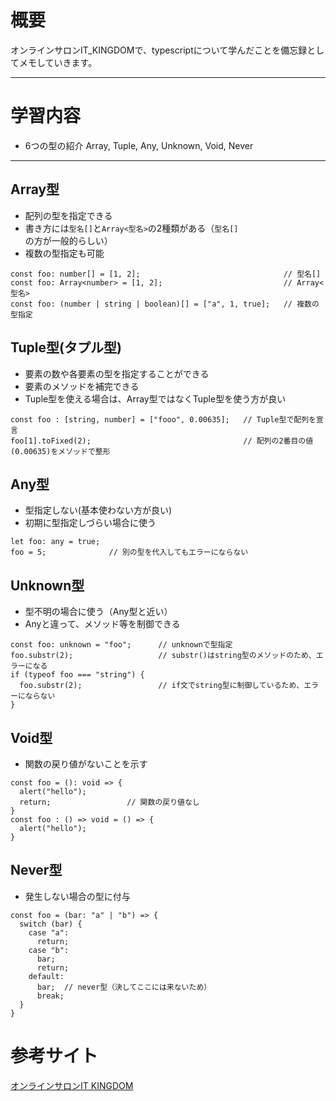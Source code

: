 <!--
title:   【TypeScript入門 #4】TypeScriptの色んな型の紹介
tags:    TypeScript,it_kingdom
id:      1a0253b29e45335d7f30
private: false
-->
# 概要
オンラインサロンIT_KINGDOMで、typescriptについて学んだことを備忘録としてメモしていきます。

---
# 学習内容
- 6つの型の紹介 Array, Tuple, Any, Unknown, Void, Never

---
## Array型
-  配列の型を指定できる
- 書き方には`型名[]`と`Array<型名>`の2種類がある（`型名[]`の方が一般的らしい）
- 複数の型指定も可能

```
const foo: number[] = [1, 2];                                // 型名[]
const foo: Array<number> = [1, 2];                           // Array<型名>
const foo: (number | string | boolean)[] = ["a", 1, true];   // 複数の型指定
```

## Tuple型(タプル型)
- 要素の数や各要素の型を指定することができる
- 要素のメソッドを補完できる
- Tuple型を使える場合は、Array型ではなくTuple型を使う方が良い

```
const foo : [string, number] = ["fooo", 0.00635];   // Tuple型で配列を宣言
foo[1].toFixed(2);                                  // 配列の2番目の値(0.00635)をメソッドで整形
```

## Any型
- 型指定しない(基本使わない方が良い)
- 初期に型指定しづらい場合に使う

```
let foo: any = true;
foo = 5;              // 別の型を代入してもエラーにならない
```

## Unknown型
- 型不明の場合に使う（Any型と近い）
- Anyと違って、メソッド等を制御できる

```
const foo: unknown = "foo";      // unknownで型指定
foo.substr(2);                   // substr()はstring型のメソッドのため、エラーになる
if (typeof foo === "string") {
  foo.substr(2);                 // if文でstring型に制御しているため、エラーにならない
}
```

## Void型
- 関数の戻り値がないことを示す

```
const foo = (): void => {
  alert("hello");
  return;                 // 関数の戻り値なし
}
const foo : () => void = () => {
  alert("hello");
}
```

## Never型
- 発生しない場合の型に付与

```
const foo = (bar: "a" | "b") => {
  switch (bar) {
    case "a":
      return;
    case "b":
      bar;
      return;
    default:
      bar;  // never型（決してここには来ないため）
      break;
  }
}
```

# 参考サイト
[オンラインサロンIT KINGDOM](https://it-kingdom.com/)